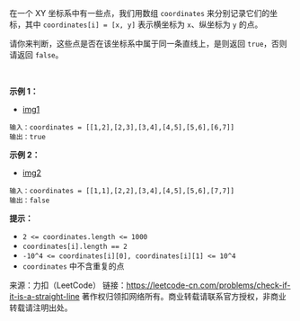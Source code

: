 在一个 XY 坐标系中有一些点，我们用数组 ```coordinates``` 来分别记录它们的坐标，其中 ```coordinates[i] = [x, y]``` 表示横坐标为 ```x```、纵坐标为 ```y``` 的点。

请你来判断，这些点是否在该坐标系中属于同一条直线上，是则返回 ```true```，否则请返回 ```false```。

 

**示例 1：**

* [img1](https://github.com/Zhenghao-Liu/LeetCode_problem-and-solution/tree/master/1232.缀点成线/1232_1.jpg)
```
输入：coordinates = [[1,2],[2,3],[3,4],[4,5],[5,6],[6,7]]
输出：true
```
**示例 2：**

* [img2](https://github.com/Zhenghao-Liu/LeetCode_problem-and-solution/tree/master/1232.缀点成线/1232_2.jpg)
```
输入：coordinates = [[1,1],[2,2],[3,4],[4,5],[5,6],[7,7]]
输出：false
```

**提示：**

* ```2 <= coordinates.length <= 1000```
* ```coordinates[i].length == 2```
* ```-10^4 <= coordinates[i][0], coordinates[i][1] <= 10^4```
* ```coordinates``` 中不含重复的点

来源：力扣（LeetCode）
链接：https://leetcode-cn.com/problems/check-if-it-is-a-straight-line
著作权归领扣网络所有。商业转载请联系官方授权，非商业转载请注明出处。
